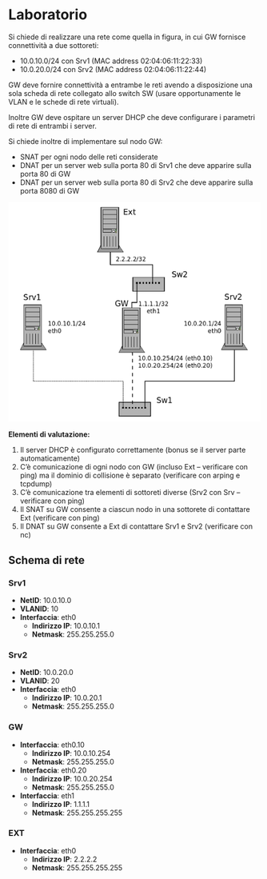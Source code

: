 # Laboratorio

 Si chiede di realizzare una rete come quella in figura, in cui GW fornisce connettività a due sottoreti:
- 10.0.10.0/24 con Srv1 (MAC address 02:04:06:11:22:33)
- 10.0.20.0/24 con Srv2 (MAC address 02:04:06:11:22:44)

 GW deve fornire connettività a entrambe le reti avendo a disposizione una sola scheda di rete collegato allo 
switch SW (usare opportunamente le VLAN e le schede di rete virtuali). 

Inoltre GW deve ospitare un server DHCP che deve configurare i parametri di rete di entrambi i server.

 Si chiede inoltre di implementare sul nodo GW:
 - SNAT per ogni nodo delle reti considerate
 - DNAT per un server web sulla porta 80 di Srv1 che deve apparire sulla porta 80 di GW
 - DNAT per un server web sulla porta 80 di Srv2 che deve apparire sulla porta 8080 di GW

![image.png](/Marionnet/img/image_11.png)

  **Elementi di valutazione:**
 1. Il server DHCP è configurato correttamente (bonus se il server parte automaticamente)
 2. C’è comunicazione di ogni nodo con GW (incluso Ext – verificare con ping) ma il dominio di 
collisione è separato (verificare con arping e tcpdump)
 3. C’è comunicazione tra elementi di sottoreti diverse (Srv2 con Srv –  verificare con ping)
 4. Il SNAT su GW consente a ciascun nodo in una sottorete di contattare Ext  (verificare con ping)
 5. Il DNAT su GW consente a Ext di contattare Srv1 e Srv2 (verificare con nc)

 ## Schema di rete

### Srv1

   - **NetID**: 10.0.10.0
   - **VLANID**: 10
   - **Interfaccia**: eth0
        - **Indirizzo IP**: 10.0.10.1
        - **Netmask**: 255.255.255.0

### Srv2

   - **NetID**: 10.0.20.0
   - **VLANID**: 20
   - **Interfaccia**: eth0
        - **Indirizzo IP**: 10.0.20.1
        - **Netmask**: 255.255.255.0

### GW
- **Interfaccia**: eth0.10
   - **Indirizzo IP**: 10.0.10.254
   - **Netmask**: 255.255.255.0
- **Interfaccia**: eth0.20
   - **Indirizzo IP**: 10.0.20.254
   - **Netmask**: 255.255.255.0
- **Interfaccia**: eth1
   - **Indirizzo IP**: 1.1.1.1
   - **Netmask**: 255.255.255.255

### EXT
- **Interfaccia**: eth0
   - **Indirizzo IP**: 2.2.2.2
   - **Netmask**: 255.255.255.255